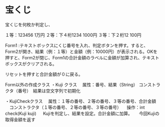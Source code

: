 # 宝くじ
宝くじを何枚か判定し、

１等：123456 1万円
２等：下４桁1234 1000円
３等：下２桁12 100円

Form1 :テキストボックスにくじ番号を入れ、判定ボタンを押す。すると、Form2が開き、結果（例：１等）と金額（例：10000円）が表示される。OKを押すと、Form2が閉じ、Form1の合計金額のラベルに金額が加算され、テキストボックスがクリアされる。

リセットを押すと合計金額が０に戻る。

Form以外の作成クラス
・Kuji クラス
　属性：番号、結果（String）
  コンストラクタ（番号）　結果は空文字列で初期化

・KujiCheckクラス
　属性：１等の番号、２等の番号、３等の番号、合計金額
　コンストラクタ（１等の番号、２等の番号、３等の番号）
　操作：int check(Kuji kuji)
　      Kujiを判定し、結果を設定。合計金額に加算。
　      今回Kujiの取得金額を返す
